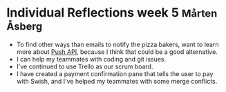 # Individual Reflections week 5 <small>Mårten Åsberg</small>

* To find other ways than emails to notify the pizza bakers, want to learn more
  about [Push API](https://developer.mozilla.org/en-US/docs/Web/API/Push_API),
  because I think that could be a good alternative.
* I can help my teammates with coding and git issues.
* I've continued to use Trello as our scrum board.
* I have created a payment confirmation pane that tells the user to pay with
  Swish, and I've helped my teammates with some merge conflicts.